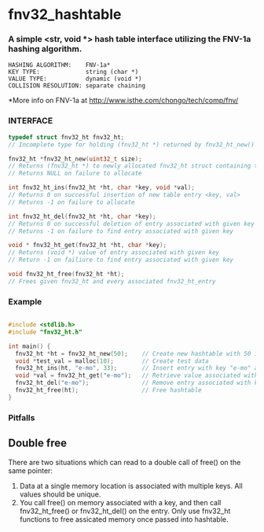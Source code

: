 # fnv32_hashtable
### A simple <str, void *> hash table interface utilizing the FNV-1a hashing algorithm.
```
HASHING ALGORITHM:    FNV-1a*  
KEY TYPE:             string (char *)  
VALUE TYPE:           dynamic (void *)  
COLLISION RESOLUTION: separate chaining
```
*More info on FNV-1a at http://www.isthe.com/chongo/tech/comp/fnv/
 
### INTERFACE 
```c
typedef struct fnv32_ht fnv32_ht;
// Incomplete type for holding (fnv32_ht *) returned by fnv32_ht_new()
```
```c
fnv32_ht *fnv32_ht_new(uint32_t size);
// Returns (fnv32_ht *) to newly allocated fnv32_ht struct containing table of given size
// Returns NULL on failure to allocate
```
```c
int fnv32_ht_ins(fnv32_ht *ht, char *key, void *val);
// Returns 0 on successful insertion of new table entry <key, val>
// Returns -1 on failure to allocate
```
```c
int fnv32_ht_del(fnv32_ht *ht, char *key);
// Returns 0 on successful deletion of entry associated with given key
// Returns -1 on failure to find entry associated with given key
```
```c
void * fnv32_ht_get(fnv32_ht *ht, char *key);
// Returns (void *) value of entry associated with given key
// Return -1 on failiure to find entry associated with given key
```
```c
void fnv32_ht_free(fnv32_ht *ht);
// Frees given fnv32_ht and every associated fnv32_ht_entry
```
### Example
```c

#include <stdlib.h>
#include "fnv32_ht.h"

int main() {
  fnv32_ht *ht = fnv32_ht_new(50);    // Create new hashtable with 50 index table
  void *test_val = malloc(10);		  // Create test data
  fnv32_ht_ins(ht, "e-mo", 33);       // Insert entry with key "e-mo" and test_val pointer
  void *val = fnv32_ht_get("e-mo");   // Retrieve value associated with key "e-mo" (33)
  fnv32_ht_del("e-mo");               // Remove entry associated with key "e-mo"
  fnv32_ht_free(ht);                  // Free hashtable
}
```

### Pitfalls

## Double free
There are two situations which can read to a double call of free() on the same pointer:
1. Data at a single memory location is associated with multiple keys. All values should be unique.
2. You call free() on memory associated with a key, and then call fnv32_ht_free() or fnv32_ht_del() on the entry. Only use fnv32_ht functions to free assicated memory once passed into hashtable. 

